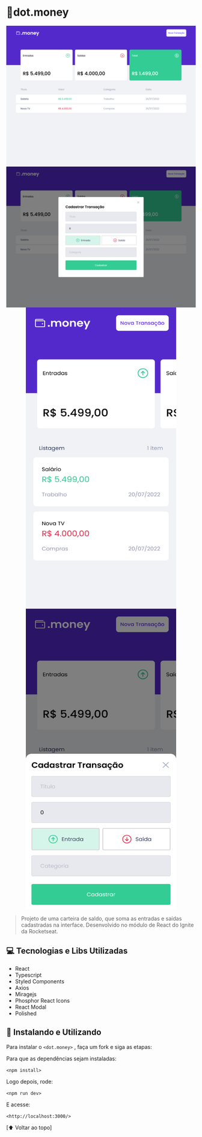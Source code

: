 # :money_with_wings:dot.money 

<div style='display:flex; flex-direction: column; justify-content: center; align-items: center'>
  <img src="imgs/desktop.png" alt="exemplo imagem">
  <img src="imgs/desktop-modal.png" alt="exemplo imagem">
  <img src="imgs/mobile.png" width='400' height='800' alt="exemplo imagem">
  <img src="imgs/mobile-modal.png" width='400' height='800' alt="exemplo imagem">
</div>

> Projeto de uma carteira de saldo, que soma as entradas e saídas cadastradas na interface. Desenvolvido no módulo de React do Ignite da Rocketseat.


## 💻 Tecnologias e Libs Utilizadas

* React
* Typescript
* Styled Components
* Axios
* Miragejs
* Phosphor React Icons
* React Modal
* Polished


## 🚀 Instalando e Utilizando

Para instalar o `<dot.money>` , faça um fork e siga as etapas:

Para que as dependências sejam instaladas:

```
<npm install>
```

Logo depois, rode: 

```
<npm run dev>
```

E acesse:

```
<http://localhost:3000/>
```

[⬆ Voltar ao topo]
